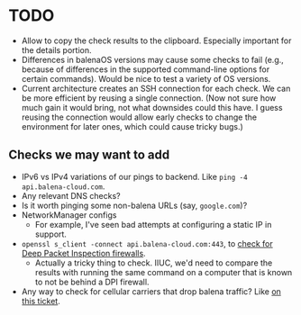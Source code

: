 # TODO

* Allow to copy the check results to the clipboard. Especially important for the
  details portion.
* Differences in balenaOS versions may cause some checks to fail (e.g., because
  of differences in the supported command-line options for certain commands).
  Would be nice to test a variety of OS versions.
* Current architecture creates an SSH connection for each check. We can be more
  efficient by reusing a single connection. (Now not sure how much gain it would
  bring, not what downsides could this have. I guess reusing the connection
  would allow early checks to change the environment for later ones, which could
  cause tricky bugs.)

## Checks we may want to add

* IPv6 vs IPv4 variations of our pings to backend. Like `ping -4
  api.balena-cloud.com`.
* Any relevant DNS checks?
* Is it worth pinging some non-balena URLs (say, `google.com`)?
* NetworkManager configs
    * For example, I've seen bad attempts at configuring a static IP in support.
* `openssl s_client -connect api.balena-cloud.com:443`, to [check for Deep
  Packet Inspection
  firewalls](https://docs.balena.io/learn/more/masterclasses/device-debugging/#641-deep-packet-inspection).
    * Actually a tricky thing to check. IIUC, we'd need to compare the results
      with running the same command on a computer that is known to not be behind
      a DPI firewall.
* Any way to check for cellular carriers that drop balena traffic? Like [on this
  ticket](https://jel.ly.fish/support-thread-1-0-0-front-cnv-dyouyvh).
